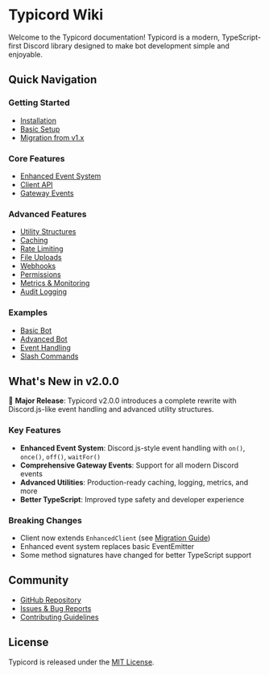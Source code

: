 # Typicord Wiki

Welcome to the Typicord documentation! Typicord is a modern, TypeScript-first Discord library designed to make bot development simple and enjoyable.

## Quick Navigation

### Getting Started
- [Installation](Installation.md)
- [Basic Setup](Basic-Setup.md)
- [Migration from v1.x](Migration-Guide.md)

### Core Features
- [Enhanced Event System](Enhanced-Event-System.md)
- [Client API](Client-API.md)
- [Gateway Events](Gateway-Events.md)

### Advanced Features
- [Utility Structures](Utility-Structures.md)
- [Caching](Caching.md)
- [Rate Limiting](Rate-Limiting.md)
- [File Uploads](File-Uploads.md)
- [Webhooks](Webhooks.md)
- [Permissions](Permissions.md)
- [Metrics & Monitoring](Metrics-and-Monitoring.md)
- [Audit Logging](Audit-Logging.md)

### Examples
- [Basic Bot](examples/Basic-Bot.md)
- [Advanced Bot](examples/Advanced-Bot.md)
- [Event Handling](examples/Event-Handling.md)
- [Slash Commands](examples/Slash-Commands.md)

## What's New in v2.0.0

🎉 **Major Release**: Typicord v2.0.0 introduces a complete rewrite with Discord.js-like event handling and advanced utility structures.

### Key Features
- **Enhanced Event System**: Discord.js-style event handling with `on()`, `once()`, `off()`, `waitFor()`
- **Comprehensive Gateway Events**: Support for all modern Discord events
- **Advanced Utilities**: Production-ready caching, logging, metrics, and more
- **Better TypeScript**: Improved type safety and developer experience

### Breaking Changes
- Client now extends `EnhancedClient` (see [Migration Guide](Migration-Guide.md))
- Enhanced event system replaces basic EventEmitter
- Some method signatures have changed for better TypeScript support

## Community

- [GitHub Repository](https://github.com/NotKeira/Typicord)
- [Issues & Bug Reports](https://github.com/NotKeira/Typicord/issues)
- [Contributing Guidelines](https://github.com/NotKeira/Typicord/blob/main/CONTRIBUTING.md)

## License

Typicord is released under the [MIT License](https://github.com/NotKeira/Typicord/blob/main/LICENSE).
